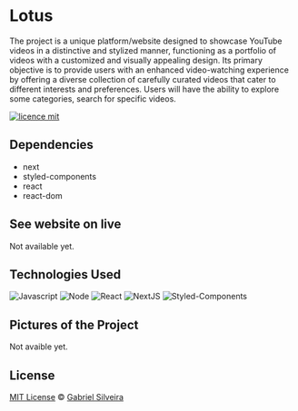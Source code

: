  # Lotus

The project is a unique platform/website designed to showcase YouTube videos in a distinctive and stylized manner, functioning as a portfolio of videos with a customized and visually appealing design. Its primary objective is to provide users with an enhanced video-watching experience by offering a diverse collection of carefully curated videos that cater to different interests and preferences. Users will have the ability to explore some categories, search for specific videos.

[![licence mit](https://img.shields.io/badge/licence-MIT-blue.svg?style=for-the-badge&labelColor=000)](https://img.shields.io/github/license/akyua/lotus)

## Dependencies
  
- next
- styled-components
- react
- react-dom
  
## See website on live

Not available yet.

## Technologies Used
  
  ![Javascript](https://img.shields.io/badge/-Javascript-black?style=for-the-badge&logo=javascript)
  ![Node](https://img.shields.io/badge/-NodeJS-black?style=for-the-badge&logo=node.js)
  ![React](https://img.shields.io/badge/-React-black?style=for-the-badge&logo=react)
  ![NextJS](https://img.shields.io/badge/-NextJS-black?style=for-the-badge&logo=next.js)
  ![Styled-Components](https://img.shields.io/badge/-Styled_Components-black?style=for-the-badge&logo=styled-components)  

## Pictures of the Project

Not avaible yet.
  
## License
[MIT License](./LICENSE) © [Gabriel Silveira](http://gabrielsilveira.tk/)
  


